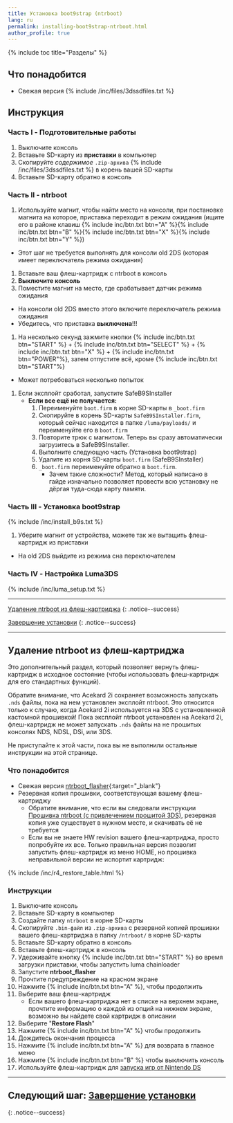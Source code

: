 ```yaml
---
title: Установка boot9strap (ntrboot)
lang: ru
permalink: installing-boot9strap-ntrboot.html
author_profile: true
---
```


{% include toc title="Разделы" %}

## Что понадобится

* Свежая версия {% include /inc/files/3dssdfiles.txt %}

## Инструкция

### Часть I - Подготовительные работы

1. Выключите консоль
1. Вставьте SD-карту из **приставки** в компьютер
1. Скопируйте _содержимое_ `.zip-архива` {% include /inc/files/3dssdfiles.txt %} в корень вашей SD-карты
1. Вставьте SD-карту обратно в консоль

### Часть II - ntrboot

1. Используйте магнит, чтобы найти место на консоли, при постановке магнита на которое, приставка переходит в режим ожидания (ищите его в районе клавиш {% include inc/btn.txt btn="A" %}{% include inc/btn.txt btn="B" %}{% include inc/btn.txt btn="X" %}{% include inc/btn.txt btn="Y" %})
  + Этот шаг не требуется выполнять для консоли old 2DS (которая имеет переключатель режима ожидания)
1. Вставьте ваш флеш-картридж с ntrboot в консоль 
1. **Выключите консоль**
1. Поместите магнит на место, где срабатывает датчик режима ожидания
  + На консоли old 2DS вместо этого включите переключатель режима ожидания
  + Убедитесь, что приставка **выключена**!!!
1. На несколько секунд зажмите кнопки {% include inc/btn.txt btn="START" %} + {% include inc/btn.txt btn="SELECT" %} + {% include inc/btn.txt btn="X" %} + {% include inc/btn.txt btn="POWER"%}, затем отпустите всё, кроме {% include inc/btn.txt btn="START"%}
  + Может потребоваться несколько попыток
1. Если эксплойт сработал, запустите SafeB9SInstaller
	+ **Если все ещё не получается:** 
		1. Переименуйте `boot.firm` в корне SD-карты в `_boot.firm`
		1. Скопируйте в корень SD-карты `SafeB9SInstaller.firm`, который сейчас находится в папке `/luma/payloads/` и переименуйте его в `boot.firm`
		1. Повторите трюк с магнитом. Теперь вы сразу автоматически загрузитесь в SafeB9SInstaller.
		1. Выполните следующую часть (Установка boot9strap)
		1. Удалите из корня SD-карты `boot.firm` (SafeB9SInstaller)
		1. `_boot.firm` переименуйте обратно в `boot.firm`.
			+ Зачем такие сложности? Метод, который написано в гайде изначально позволяет провести всю установку не дёргая туда-сюда карту памяти. 

### Часть III - Установка boot9strap

{% include /inc/install_b9s.txt %}
1. Уберите магнит от устройства, можете так же вытащить флеш-картридж из приставки
  * На old 2DS выйдите из режима сна переключателем
  
### Часть IV - Настройка Luma3DS

{% include /inc/luma_setup.txt %}
			
___

[Удаление ntrboot из флеш-картриджа](#удаление-ntrboot-из-флеш-картриджа)
{: .notice--success}

[Завершение установки](finalizing-setup)
{: .notice--success}

___

## Удаление ntrboot из флеш-картриджа

Это дополнительный раздел, который позволяет вернуть флеш-картридж в исходное состояние (чтобы использовать флеш-картридж для его стандартных функций).

Обратите внимание, что Acekard 2i сохраняет возможность запускать `.nds` файлы, пока на нем установлен эксплойт ntrboot. Это относится только к случаю, когда Acekard 2i используется на 3DS с установленной кастомной прошивкой! Пока эксплойт ntrboot установлен на Acekard 2i, флеш-картридж не может запускать `.nds` файлы на не прошитых консолях NDS, NDSL, DSi, или 3DS.

Не приступайте к этой части, пока вы не выполнили остальные инструкции на этой странице.

### Что понадобится

* Свежая версия [ntrboot_flasher](https://github.com/ntrteam/ntrboot_flasher/releases/latest){:target="_blank"}
* Резервная копия прошивки, соответствующая вашему флеш-картриджу 
  + Обратите внимание, что если вы следовали инструкции [Прошивка ntrboot (с привлечением прошитой 3DS)](https://3ds.customfw.xyz/flashing-ntrboot-3ds-multi-system), резервная копия уже существует в нужном месте, и скачивать её не требуется
  + Если вы не знаете HW revision вашего флеш-картриджа, просто попробуйте их все. Только правильная версия позволит запустить флеш-картридж из меню HOME, но прошивка неправильной версии не испортит картридж:
   
{% include /inc/r4_restore_table.html %}
   
### Инструкции

1. Выключите консоль
1. Вставьте SD-карту в компьютер
1. Создайте папку `ntrboot` в корне SD-карты
1. Скопируйте `.bin-файл` из `.zip-архива` с резервной копией прошивки вашего флеш-картриджа в папку `/ntrboot/` в корне SD-карты
1. Вставьте SD-карту обратно в консоль
1. Вставьте флеш-картридж в консоль
1. Удерживайте кнопку {% include inc/btn.txt btn="START" %} во время загрузки приставки, чтобы запустить luma chainloader
1. Запустите **ntrboot_flasher**
1. Прочтите предупреждение на красном экране
1. Нажмите {% include inc/btn.txt btn="A" %}, чтобы продолжить
1. Выберите ваш флеш-картридж
	+ Если вашего флеш-картриджа нет в списке на верхнем экране, прочтите информацию о каждой из опций на нижнем экране, возможно вы найдете свой картридж в описании
1. Выберите "**Restore Flash**"
1. Нажмите {% include inc/btn.txt btn="A" %} чтобы продолжить
1. Дождитесь окончания процесса
1. Нажмите {% include inc/btn.txt btn="A" %} для возврата в главное меню
1. Нажмите {% include inc/btn.txt btn="B" %} чтобы выключить консоль
1. Используйте флеш-картридж для [запуска игр от Nintendo DS](r4#%D0%97%D0%B0%D0%BF%D1%83%D1%81%D0%BA-%D0%B8%D0%B3%D1%80-%D0%BE%D1%82-nintendo-ds-%D1%81-%D0%BF%D0%BE%D0%BC%D0%BE%D1%89%D1%8C%D1%8E-%D0%BA%D0%B0%D1%80%D1%82%D1%80%D0%B8%D0%B4%D0%B6%D0%B0)

___

## Следующий шаг: [Завершение установки](finalizing-setup)
{: .notice--success}